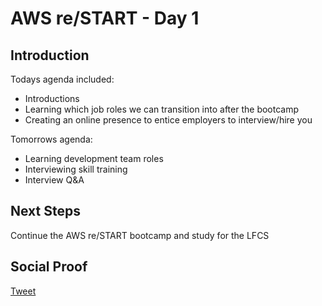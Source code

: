 # AWS re/START - Day 1

## Introduction

Todays agenda included:
- Introductions
- Learning which job roles we can transition into after the bootcamp
- Creating an online presence to entice employers to interview/hire you

Tomorrows agenda:
- Learning development team roles
- Interviewing skill training
- Interview Q&A

## Next Steps

Continue the AWS re/START bootcamp and study for the LFCS

## Social Proof

[Tweet]()
